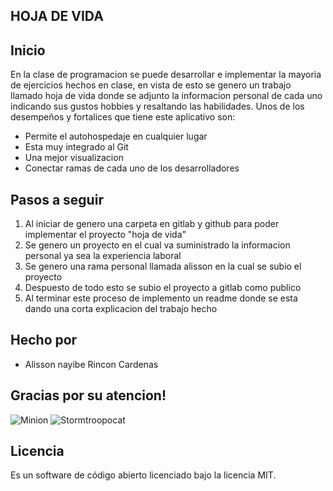 ## HOJA DE VIDA

## Inicio

En la clase de programacion se puede desarrollar e implementar la mayoria de ejercicios hechos en clase, en vista de esto se genero un trabajo llamado hoja de vida donde se adjunto la informacion personal de cada uno indicando sus gustos hobbies y resaltando las habilidades. Unos de los desempeños y fortalices que tiene este aplicativo son:

+ Permite el autohospedaje en cualquier lugar
+ Esta muy integrado al Git
+ Una mejor visualizacion
+ Conectar ramas de cada uno de los desarrolladores


## Pasos a seguir

1. Al iniciar de genero una carpeta en gitlab y github para poder implementar el proyecto "hoja de vida"
2. Se genero un proyecto en el cual va suministrado la informacion personal ya sea la experiencia laboral
2. Se genero una rama personal llamada alisson en la cual se subio el proyecto
3. Despuesto de todo esto se subio el proyecto a gitlab como publico
4. Al terminar este proceso de implemento un readme donde se esta dando una corta explicacion del trabajo hecho

## Hecho por

- Alisson nayibe Rincon Cardenas

## Gracias por su atencion!
![Minion](https://octodex.github.com/images/minion.png)
![Stormtroopocat](https://octodex.github.com/images/stormtroopocat.jpg "The Stormtroopocat")

## Licencia

Es un software de código abierto licenciado bajo la licencia MIT.